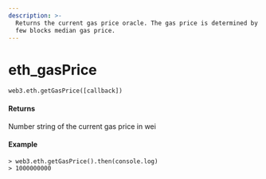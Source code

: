 ```yaml
---
description: >-
  Returns the current gas price oracle. The gas price is determined by the last
  few blocks median gas price.
---
```


# eth\_gasPrice

```
web3.eth.getGasPrice([callback])
```

#### Returns

Number string of the current gas price in wei

#### Example

```
> web3.eth.getGasPrice().then(console.log)
> 1000000000
```
